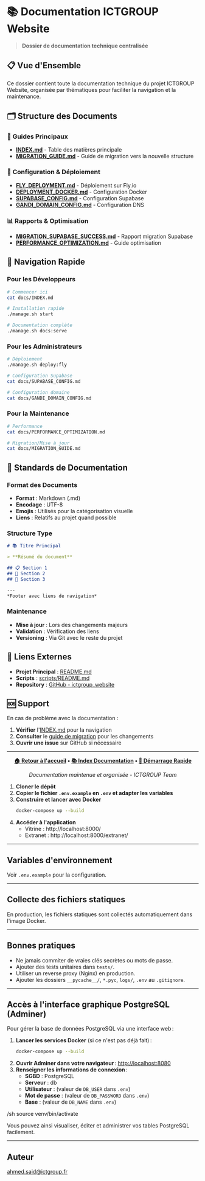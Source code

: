 # 📚 Documentation ICTGROUP Website

> **Dossier de documentation technique centralisée**

## 📋 Vue d'Ensemble

Ce dossier contient toute la documentation technique du projet ICTGROUP Website, organisée par thématiques pour faciliter la navigation et la maintenance.

## 🗂️ Structure des Documents

### 📖 **Guides Principaux**
- **[INDEX.md](INDEX.md)** - Table des matières principale
- **[MIGRATION_GUIDE.md](MIGRATION_GUIDE.md)** - Guide de migration vers la nouvelle structure

### 🔧 **Configuration & Déploiement**
- **[FLY_DEPLOYMENT.md](FLY_DEPLOYMENT.md)** - Déploiement sur Fly.io
- **[DEPLOYMENT_DOCKER.md](DEPLOYMENT_DOCKER.md)** - Configuration Docker
- **[SUPABASE_CONFIG.md](SUPABASE_CONFIG.md)** - Configuration Supabase
- **[GANDI_DOMAIN_CONFIG.md](GANDI_DOMAIN_CONFIG.md)** - Configuration DNS

### 📊 **Rapports & Optimisation**
- **[MIGRATION_SUPABASE_SUCCESS.md](MIGRATION_SUPABASE_SUCCESS.md)** - Rapport migration Supabase
- **[PERFORMANCE_OPTIMIZATION.md](PERFORMANCE_OPTIMIZATION.md)** - Guide optimisation

## 🎯 Navigation Rapide

### Pour les Développeurs
```bash
# Commencer ici
cat docs/INDEX.md

# Installation rapide
./manage.sh start

# Documentation complète
./manage.sh docs:serve
```

### Pour les Administrateurs
```bash
# Déploiement
./manage.sh deploy:fly

# Configuration Supabase
cat docs/SUPABASE_CONFIG.md

# Configuration domaine
cat docs/GANDI_DOMAIN_CONFIG.md
```

### Pour la Maintenance
```bash
# Performance
cat docs/PERFORMANCE_OPTIMIZATION.md

# Migration/Mise à jour
cat docs/MIGRATION_GUIDE.md
```

## 📝 Standards de Documentation

### Format des Documents
- **Format** : Markdown (.md)
- **Encodage** : UTF-8
- **Emojis** : Utilisés pour la catégorisation visuelle
- **Liens** : Relatifs au projet quand possible

### Structure Type
```markdown
# 📚 Titre Principal

> **Résumé du document**

## 📋 Section 1
## 🔧 Section 2
## 🚀 Section 3

---
*Footer avec liens de navigation*
```

### Maintenance
- **Mise à jour** : Lors des changements majeurs
- **Validation** : Vérification des liens
- **Versioning** : Via Git avec le reste du projet

## 🔗 Liens Externes

- **Projet Principal** : [README.md](../README.md)
- **Scripts** : [scripts/README.md](../scripts/README.md)
- **Repository** : [GitHub - ictgroup_website](https://github.com/ASaid-ASaid/ictgroup_website)

## 🆘 Support

En cas de problème avec la documentation :

1. **Vérifier** l'[INDEX.md](INDEX.md) pour la navigation
2. **Consulter** le [guide de migration](MIGRATION_GUIDE.md) pour les changements
3. **Ouvrir une issue** sur GitHub si nécessaire

---

<div align="center">

**[🏠 Retour à l'accueil](../README.md) • [📚 Index Documentation](INDEX.md) • [🚀 Démarrage Rapide](../README.md#-démarrage-rapide)**

*Documentation maintenue et organisée - ICTGROUP Team*

</div>

1. **Cloner le dépôt**
2. **Copier le fichier `.env.example` en `.env` et adapter les variables**
3. **Construire et lancer avec Docker**
   ```sh
   docker-compose up --build
   ```
4. **Accéder à l'application**
   - Vitrine : http://localhost:8000/
   - Extranet : http://localhost:8000/extranet/

---

## Variables d'environnement
Voir `.env.example` pour la configuration.

---

## Collecte des fichiers statiques
En production, les fichiers statiques sont collectés automatiquement dans l'image Docker.

---

## Bonnes pratiques
- Ne jamais commiter de vraies clés secrètes ou mots de passe.
- Ajouter des tests unitaires dans `tests/`.
- Utiliser un reverse proxy (Nginx) en production.
- Ajouter les dossiers `__pycache__/`, `*.pyc`, `logs/`, `.env` au `.gitignore`.

---

## Accès à l'interface graphique PostgreSQL (Adminer)

Pour gérer la base de données PostgreSQL via une interface web :

1. **Lancer les services Docker** (si ce n'est pas déjà fait) :
   ```sh
   docker-compose up --build
   ```
2. **Ouvrir Adminer dans votre navigateur** : [http://localhost:8080](http://localhost:8080)
3. **Renseigner les informations de connexion** :
   - **SGBD** : PostgreSQL
   - **Serveur** : db
   - **Utilisateur** : (valeur de `DB_USER` dans `.env`)
   - **Mot de passe** : (valeur de `DB_PASSWORD` dans `.env`)
   - **Base** : (valeur de `DB_NAME` dans `.env`)


/sh source venv/bin/activate

Vous pouvez ainsi visualiser, éditer et administrer vos tables PostgreSQL facilement.

---

## Auteur
ahmed.said@ictgroup.fr
